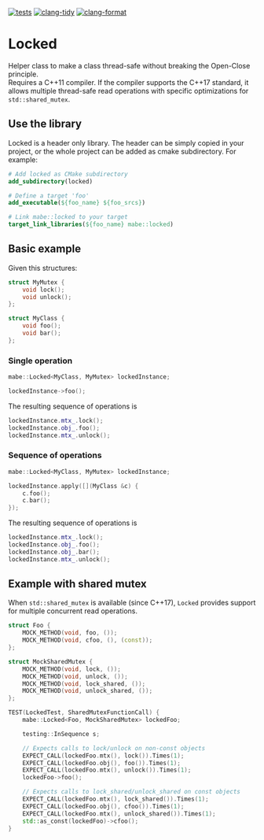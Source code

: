 [![tests](https://github.com/marcobergamin/locked/actions/workflows/tests.yml/badge.svg)](https://github.com/marcobergamin/locked/actions/workflows/tests.yml)
[![clang-tidy](https://github.com/marcobergamin/locked/actions/workflows/clang-tidy.yml/badge.svg)](https://github.com/marcobergamin/locked/actions/workflows/clang-tidy.yml)
[![clang-format](https://github.com/marcobergamin/locked/actions/workflows/clang-format.yml/badge.svg)](https://github.com/marcobergamin/locked/actions/workflows/clang-format.yml)

# Locked
Helper class to make a class thread-safe without breaking the Open-Close principle.\
Requires a C++11 compiler. If the compiler supports the C++17 standard, it allows multiple thread-safe read operations
with specific optimizations for `std::shared_mutex`.

## Use the library
Locked is a header only library. The header can be simply copied in your project, or the whole project can be added as 
cmake subdirectory. For example: 
```cmake
# Add locked as CMake subdirectory
add_subdirectory(locked)

# Define a target 'foo'
add_executable(${foo_name} ${foo_srcs})

# Link mabe::locked to your target
target_link_libraries(${foo_name} mabe::locked)
```

## Basic example

Given this structures:

```cpp
struct MyMutex {
    void lock();
    void unlock();
};

struct MyClass {
    void foo();
    void bar();
};
```

### Single operation

```cpp
mabe::Locked<MyClass, MyMutex> lockedInstance;

lockedInstance->foo();
```

The resulting sequence of operations is

```cpp
lockedInstance.mtx_.lock();
lockedInstance.obj_.foo();
lockedInstance.mtx_.unlock();
```

### Sequence of operations

```cpp
mabe::Locked<MyClass, MyMutex> lockedInstance;

lockedInstance.apply([](MyClass &c) {
    c.foo();
    c.bar();
});
```

The resulting sequence of operations is

```cpp
lockedInstance.mtx_.lock();
lockedInstance.obj_.foo();
lockedInstance.obj_.bar();
lockedInstance.mtx_.unlock();
```

## Example with shared mutex

When `std::shared_mutex` is available (since C++17), `Locked` provides support for multiple concurrent read operations.

```cpp
struct Foo {
    MOCK_METHOD(void, foo, ());
    MOCK_METHOD(void, cfoo, (), (const));
};

struct MockSharedMutex {
    MOCK_METHOD(void, lock, ());
    MOCK_METHOD(void, unlock, ());
    MOCK_METHOD(void, lock_shared, ());
    MOCK_METHOD(void, unlock_shared, ());
};

TEST(LockedTest, SharedMutexFunctionCall) {
    mabe::Locked<Foo, MockSharedMutex> lockedFoo;

    testing::InSequence s;

    // Expects calls to lock/unlock on non-const objects
    EXPECT_CALL(lockedFoo.mtx(), lock()).Times(1);
    EXPECT_CALL(lockedFoo.obj(), foo()).Times(1);
    EXPECT_CALL(lockedFoo.mtx(), unlock()).Times(1);
    lockedFoo->foo();

    // Expects calls to lock_shared/unlock_shared on const objects
    EXPECT_CALL(lockedFoo.mtx(), lock_shared()).Times(1);
    EXPECT_CALL(lockedFoo.obj(), cfoo()).Times(1);
    EXPECT_CALL(lockedFoo.mtx(), unlock_shared()).Times(1);
    std::as_const(lockedFoo)->cfoo();
}
```
